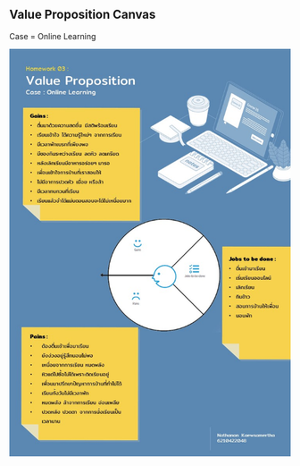 ## Value Proposition Canvas
Case = Online Learning

![Customer Journey](Homework-03-Value-Proposition.jpg)
